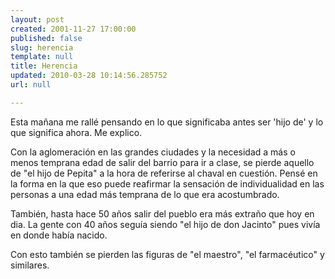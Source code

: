 ```yaml
---
layout: post
created: 2001-11-27 17:00:00
published: false
slug: herencia
template: null
title: Herencia
updated: 2010-03-28 10:14:56.285752
url: null

---
```


Esta mañana me rallé pensando en lo que significaba antes ser 'hijo de' y lo que significa ahora. Me explico.

Con la aglomeración en las grandes ciudades y la necesidad a más o menos temprana edad de salir del barrio para ir a clase, se pierde aquello de "el hijo de Pepita" a la hora de referirse al chaval en cuestión. Pensé en la forma en la que eso puede reafirmar la sensación de individualidad en las personas a una edad más temprana de lo que era acostumbrado.

También, hasta hace 50 años salir del pueblo era más extraño que hoy en dia.  La gente con 40 años seguía siendo "el hijo de don Jacinto" pues vivía en donde había nacido.

Con esto también se pierden las figuras de "el maestro", "el farmacéutico" y similares.
